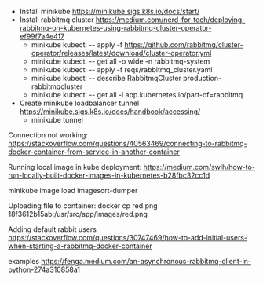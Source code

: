 - Install minikube https://minikube.sigs.k8s.io/docs/start/
- Install rabbitmq cluster https://medium.com/nerd-for-tech/deploying-rabbitmq-on-kubernetes-using-rabbitmq-cluster-operator-ef99f7a4e417 
    - minikube kubectl -- apply -f https://github.com/rabbitmq/cluster-operator/releases/latest/download/cluster-operator.yml
    - minikube kubectl -- get all -o wide -n rabbitmq-system
    - minikube kubectl -- apply -f reqs/rabbitmq_cluster.yaml
    - minikube kubectl -- describe RabbitmqCluster production-rabbitmqcluster
    - minikube kubectl -- get all -l app.kubernetes.io/part-of=rabbitmq
- Create minikube loadbalancer tunnel https://minikube.sigs.k8s.io/docs/handbook/accessing/
    - minikube tunnel

Connection not working: https://stackoverflow.com/questions/40563469/connecting-to-rabbitmq-docker-container-from-service-in-another-container

Running local image in kube deployment: https://medium.com/swlh/how-to-run-locally-built-docker-images-in-kubernetes-b28fbc32cc1d


minikube image load imagesort-dumper

Uploading file to container: docker cp red.png 18f3612b15ab:/usr/src/app/images/red.png

Adding default rabbit users https://stackoverflow.com/questions/30747469/how-to-add-initial-users-when-starting-a-rabbitmq-docker-container

examples https://fenga.medium.com/an-asynchronous-rabbitmq-client-in-python-274a310858a1